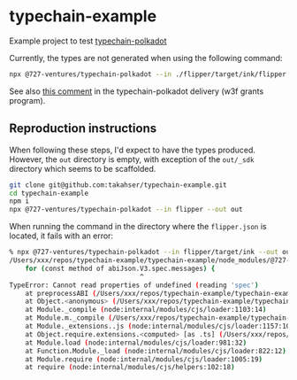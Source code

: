 # typechain-example

Example project to test [typechain-polkadot](https://github.com/Supercolony-net/typechain-polkadot/)

Currently, the types are not generated when using the following command:

```bash
npx @727-ventures/typechain-polkadot --in ./flipper/target/ink/flipper.contract --out ./output
```

See also [this comment](https://github.com/w3f/Grant-Milestone-Delivery/pull/623#pullrequestreview-1182848678) in the typechain-polkadot delivery (w3f grants program).

## Reproduction instructions

When following these steps, I'd expect to have the types produced. However, the `out` directory is empty, with exception of the `out/_sdk` directory which seems to be scaffolded.

```bash
git clone git@github.com:takahser/typechain-example.git
cd typechain-example
npm i
npx @727-ventures/typechain-polkadot --in flipper --out out
```

When running the command in the directory where the `flipper.json` is located, it fails with an error:

```bash
% npx @727-ventures/typechain-polkadot --in flipper/target/ink --out out
/Users/xxx/repos/typechain-example/typechain-example/node_modules/@727-ventures/typechain-polkadot/src/output-generators/_utils.ts:85
	for (const method of abiJson.V3.spec.messages) {
                                 ^
TypeError: Cannot read properties of undefined (reading 'spec')
    at preprocessABI (/Users/xxx/repos/typechain-example/typechain-example/node_modules/@727-ventures/typechain-polkadot/src/output-generators/_utils.ts:85:34)
    at Object.<anonymous> (/Users/xxx/repos/typechain-example/typechain-example/node_modules/@727-ventures/typechain-polkadot/index.ts:93:27)
    at Module._compile (node:internal/modules/cjs/loader:1103:14)
    at Module.m._compile (/Users/xxx/repos/typechain-example/typechain-example/node_modules/ts-node/src/index.ts:1618:23)
    at Module._extensions..js (node:internal/modules/cjs/loader:1157:10)
    at Object.require.extensions.<computed> [as .ts] (/Users/xxx/repos/typechain-example/typechain-example/node_modules/ts-node/src/index.ts:1621:12)
    at Module.load (node:internal/modules/cjs/loader:981:32)
    at Function.Module._load (node:internal/modules/cjs/loader:822:12)
    at Module.require (node:internal/modules/cjs/loader:1005:19)
    at require (node:internal/modules/cjs/helpers:102:18)
```
